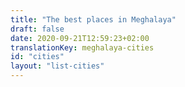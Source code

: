 ```yaml
---
title: "The best places in Meghalaya"
draft: false
date: 2020-09-21T12:59:23+02:00
translationKey: meghalaya-cities
id: "cities"
layout: "list-cities"
---
```

